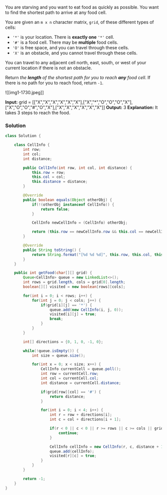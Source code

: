 You are starving and you want to eat food as quickly as possible. You want to find the shortest path to arrive at any food cell.

You are given an `m x n` character matrix, `grid`, of these different types of cells:

- `'*'` is your location. There is **exactly one** `'*'` cell.
- `'#'` is a food cell. There may be **multiple** food cells.
- `'O'` is free space, and you can travel through these cells.
- `'X'` is an obstacle, and you cannot travel through these cells.

You can travel to any adjacent cell north, east, south, or west of your current location if there is not an obstacle.

Return _the **length** of the shortest path for you to reach **any** food cell_. If there is no path for you to reach food, return `-1`.

![[img1-1730.jpeg]]


**Input:** grid = [["X","X","X","X","X","X"],["X","*","O","O","O","X"],["X","O","O","#","O","X"],["X","X","X","X","X","X"]]
**Output:** 3
**Explanation:** It takes 3 steps to reach the food.

### Solution

```java
class Solution {

    class CellInfo {
        int row;
        int col;
        int distance;

        public CellInfo(int row, int col, int distance) {
            this.row = row;
            this.col = col;
            this.distance = distance;
        }

        @Override
        public boolean equals(Object otherObj) {
            if(!(otherObj instanceof CellInfo)) {
                return false;
            }

            CellInfo newCellInfo = (CellInfo) otherObj;

            return (this.row == newCellInfo.row && this.col == newCellInfo.col && this.distance == newCellInfo.distance);
        }

        @Override
        public String toString() {
            return String.format("[%d %d %d]", this.row, this.col, this.distance);
        }
    }

    public int getFood(char[][] grid) {
        Queue<CellInfo> queue = new LinkedList<>();
        int rows = grid.length, cols = grid[0].length;
        boolean[][] visited = new boolean[rows][cols];

        for(int i = 0; i < rows; i++) {
            for(int j = 0; j < cols; j++) {
                if(grid[i][j] == '*') {
                    queue.add(new CellInfo(i, j, 0));
                    visited[i][j] = true;
                    break;
                }
            }
        }

        int[] directions = {0, 1, 0, -1, 0};

        while(!queue.isEmpty()) {
            int size = queue.size();

            for(int x = 0; x < size; x++) {
                CellInfo currentCell = queue.poll();
                int row = currentCell.row;
                int col = currentCell.col;
                int distance = currentCell.distance;

                if(grid[row][col] == '#') {
                    return distance;
                }

                for(int i = 0; i < 4; i++) {
                    int r = row + directions[i];
                    int c = col + directions[i + 1];

                    if(r < 0 || c < 0 || r >= rows || c >= cols || grid[r][c] == 'X' || visited[r][c]) {
                        continue;
                    }

                    CellInfo cellInfo = new CellInfo(r, c, distance + 1);
                    queue.add(cellInfo);
                    visited[r][c] = true;
                }
            }
        }

        return -1;
    }
}
```